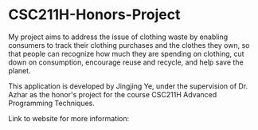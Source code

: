 # CSC211H-Honors-Project

My project aims to address the issue of clothing waste by enabling consumers to track their clothing purchases and the clothes they own, so that people can recognize how much they are spending on clothing, cut down on consumption, encourage reuse and recycle, and help save the planet.

This application is developed by Jingjing Ye, under the supervision of Dr. Azhar as the honor's project for the course CSC211H Advanced Programming Techniques.

Link to website for more information: 
